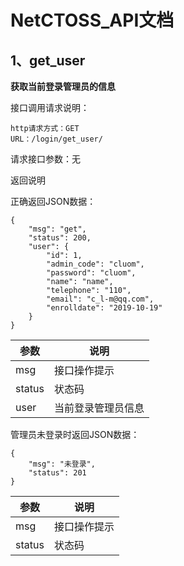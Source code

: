 # NetCTOSS_API文档



## 1、get_user

**获取当前登录管理员的信息**



接口调用请求说明：

```
http请求方式：GET
URL：/login/get_user/
```

请求接口参数：无



返回说明

正确返回JSON数据：

```
{
    "msg": "get",
    "status": 200,
    "user": {
        "id": 1,
        "admin_code": "cluom",
        "password": "cluom",
        "name": "name",
        "telephone": "110",
        "email": "c_l-m@qq.com", 
        "enrolldate": "2019-10-19"
    }
}
```

| 参数   | 说明               |
| ------ | ------------------ |
| msg    | 接口操作提示       |
| status | 状态码             |
| user   | 当前登录管理员信息 |

管理员未登录时返回JSON数据：

```
{
	"msg": "未登录",
	"status": 201
}
```

| 参数   | 说明         |
| ------ | ------------ |
| msg    | 接口操作提示 |
| status | 状态码       |